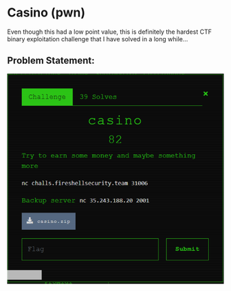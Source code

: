# Casino (pwn)
Even though this had a low point value, this is definitely the hardest CTF binary exploitation challenge that I have solved in a long while...

## Problem Statement:

![alt text](imgs/problem_statement.png "Chall")
